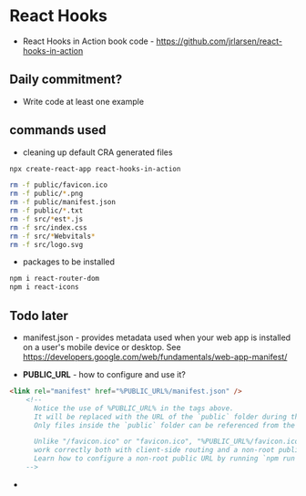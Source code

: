 # React Hooks

* React Hooks in Action book code - <https://github.com/jrlarsen/react-hooks-in-action>

## Daily commitment?

* Write code at least one example

## commands used

* cleaning up default CRA generated files

```bash
npx create-react-app react-hooks-in-action

rm -f public/favicon.ico
rm -f public/*.png
rm -f public/manifest.json
rm -f public/*.txt
rm -f src/*est*.js
rm -f src/index.css
rm -f src/*Webvitals*
rm -f src/logo.svg
```

* packages to be installed

```bash
npm i react-router-dom
npm i react-icons
```

## Todo later

* manifest.json - provides metadata used when your web app is installed on a
user's mobile device or desktop. See <https://developers.google.com/web/fundamentals/web-app-manifest/>

* **PUBLIC_URL** - how to configure and use it?

```html
<link rel="manifest" href="%PUBLIC_URL%/manifest.json" />
    <!--
      Notice the use of %PUBLIC_URL% in the tags above.
      It will be replaced with the URL of the `public` folder during the build.
      Only files inside the `public` folder can be referenced from the HTML.

      Unlike "/favicon.ico" or "favicon.ico", "%PUBLIC_URL%/favicon.ico" will
      work correctly both with client-side routing and a non-root public URL.
      Learn how to configure a non-root public URL by running `npm run build`.
    -->
```

* 